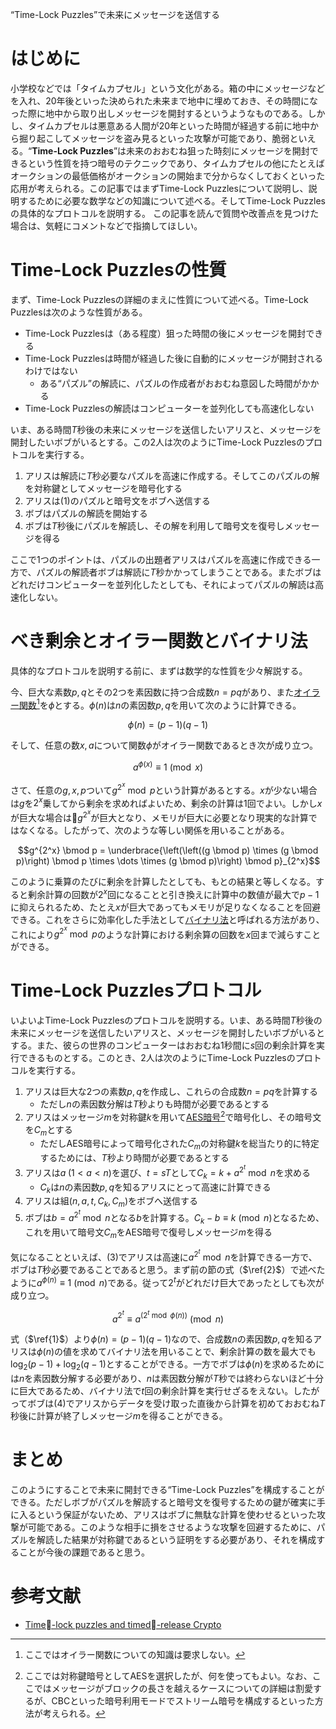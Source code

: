 “Time-Lock Puzzles”で未来にメッセージを送信する
# はじめに

小学校などでは「タイムカプセル」という文化がある。箱の中にメッセージなどを入れ、20年後といった決められた未来まで地中に埋めておき、その時間になった際に地中から取り出しメッセージを開封するというようなものである。しかし、タイムカプセルは悪意ある人間が20年といった時間が経過する前に地中から掘り起こしてメッセージを盗み見るといった攻撃が可能であり、脆弱といえる。“**Time-Lock Puzzles**”は未来のおおむね狙った時刻にメッセージを開封できるという性質を持つ暗号のテクニックであり、タイムカプセルの他にたとえばオークションの最低価格がオークションの開始まで分からなくしておくといった応用が考えられる。この記事ではまずTime-Lock Puzzlesについて説明し、説明するために必要な数学などの知識について述べる。そしてTime-Lock Puzzlesの具体的なプロトコルを説明する。
この記事を読んで質問や改善点を見つけた場合は、気軽にコメントなどで指摘してほしい。

# Time-Lock Puzzlesの性質

まず、Time-Lock Puzzlesの詳細のまえに性質について述べる。Time-Lock Puzzlesは次のような性質がある。

- Time-Lock Puzzlesは（ある程度）狙った時間の後にメッセージを開封できる
- Time-Lock Puzzlesは時間が経過した後に自動的にメッセージが開封されるわけではない
    - ある“パズル”の解読に、パズルの作成者がおおむね意図した時間がかかる
- Time-Lock Puzzlesの解読はコンピューターを並列化しても高速化しない

いま、ある時間$T$秒後の未来にメッセージを送信したいアリスと、メッセージを開封したいボブがいるとする。この2人は次のようにTime-Lock Puzzlesのプロトコルを実行する。

1. アリスは解読に$T$秒必要なパズルを高速に作成する。そしてこのパズルの解を対称鍵としてメッセージを暗号化する
2. アリスは(1)のパズルと暗号文をボブへ送信する
3. ボブはパズルの解読を開始する
4. ボブは$T$秒後にパズルを解読し、その解を利用して暗号文を復号しメッセージを得る

ここで1つのポイントは、パズルの出題者アリスはパズルを高速に作成できる一方で、パズルの解読者ボブは解読に$T$秒かかってしまうことである。またボブはどれだけコンピューターを並列化したとしても、それによってパズルの解読は高速化しない。

# べき剰余とオイラー関数とバイナリ法

具体的なプロトコルを説明する前に、まずは数学的な性質を少々解説する。

今、巨大な素数$p, q$とその2つを素因数に持つ合成数$n = pq$があり、また[オイラー関数](https://ja.wikipedia.org/wiki/%E3%82%AA%E3%82%A4%E3%83%A9%E3%83%BC%E3%81%AE%CF%86%E9%96%A2%E6%95%B0)[^euler_function]を$\phi$とする。$\phi(n)$は$n$の素因数$p, q$を用いて次のように計算できる。

```math
\phi(n) = (p - 1)(q - 1) \label{1}\tag{1}
```

[^euler_function]: ここではオイラー関数についての知識は要求しない。

そして、任意の数$x, a$について関数$\phi$がオイラー関数であるとき次が成り立つ。

```math
a^{\phi(x)} \equiv 1 \pmod{x} \label{2}\tag{2}
```

さて、任意の$g, x, p$ついて$g^{2^x} \bmod p$という計算があるとする。$x$が少ない場合は$g$を$2^x$乗してから剰余を求めればよいため、剰余の計算は1回でよい。しかし$x$が巨大な場合は$g^{2^x}$が巨大となり、メモリが巨大に必要となり現実的な計算ではなくなる。したがって、次のような等しい関係を用いることがある。

```math
g^{2^x} \bmod p = \underbrace{\left(\left((g \bmod p) \times (g \bmod p)\right) \bmod p \times \dots \times (g \bmod p)\right) \bmod p}_{2^x}
```

このように乗算のたびに剰余を計算したとしても、もとの結果と等しくなる。すると剰余計算の回数が$2^x$回になることと引き換えに計算中の数値が最大で$p - 1$に抑えられるため、たとえ$x$が巨大であってもメモリが足りなくなることを回避できる。これをさらに効率化した手法として[バイナリ法](https://ja.wikipedia.org/wiki/%E5%86%AA%E4%B9%97#%E5%8A%B9%E7%8E%87%E7%9A%84%E3%81%AA%E6%BC%94%E7%AE%97%E6%B3%95)と呼ばれる方法があり、これにより$g^{2^x} \bmod p$のような計算における剰余算の回数を$x$回まで減らすことができる。

# Time-Lock Puzzlesプロトコル

いよいよTime-Lock Puzzlesのプロトコルを説明する。いま、ある時間$T$秒後の未来にメッセージを送信したいアリスと、メッセージを開封したいボブがいるとする。また、彼らの世界のコンピューターはおおむね1秒間に$s$回の剰余計算を実行できるものとする。このとき、2人は次のようにTime-Lock Puzzlesのプロトコルを実行する。

1. アリスは巨大な2つの素数$p, q$を作成し、これらの合成数$n = pq$を計算する
    - ただし$n$の素因数分解は$T$秒よりも時間が必要であるとする
2. アリスはメッセージ$m$を対称鍵$k$を用いて[AES暗号](https://ja.wikipedia.org/wiki/Advanced_Encryption_Standard)[^aes]で暗号化し、その暗号文を$C_m$とする
    - ただしAES暗号によって暗号化された$C_m$の対称鍵$k$を総当たり的に特定するためには、$T$秒より時間が必要であるとする
3. アリスは$a \; (1 < a < n)$を選び、$t = sT$として$C_k = k + a^{2^t} \bmod n$を求める
    - $C_k$は$n$の素因数$p, q$を知るアリスにとって高速に計算できる
4. アリスは組$(n, a, t, C_k, C_m)$をボブへ送信する
5. ボブは$b = a^{2^t} \bmod n$となる$b$を計算する。$C_k - b \equiv k \pmod{n}$となるため、これを用いて暗号文$C_m$をAES暗号で復号しメッセージ$m$を得る

[^aes]: ここでは対称鍵暗号としてAESを選択したが、何を使ってもよい。なお、ここではメッセージがブロックの長さを越えるケースについての詳細は割愛するが、CBCといった暗号利用モードでストリーム暗号を構成するといった方法が考えられる。

気になることといえば、(3)でアリスは高速に$a^{2^t} \bmod n$を計算できる一方で、ボブは$T$秒必要であることであると思う。まず前の節の式（$\ref{2}$）で述べたように$a^{\phi(n)} \equiv 1 \pmod{n}$である。従って$2^t$がどれだけ巨大であったとしても次が成り立つ。

```math
a^{2^t} \equiv a^{\left(2^t \bmod \phi(n)\right)} \pmod{n}
```

式（$\ref{1}$）より$\phi(n) = (p - 1)(q - 1)$なので、合成数$n$の素因数$p, q$を知るアリスは$\phi(n)$の値を求めてバイナリ法を用いることで、剰余計算の数を最大でも$\log_2{(p - 1)} + \log_2{(q - 1)}$とすることができる。一方でボブは$\phi(n)$を求めるためには$n$を素因数分解する必要があり、$n$は素因数分解が$T$秒では終わらないほど十分に巨大であるため、バイナリ法で$t$回の剰余計算を実行せざるをえない。したがってボブは(4)でアリスからデータを受け取った直後から計算を初めておおむね$T$秒後に計算が終了しメッセージ$m$を得ることができる。

# まとめ

このようにすることで未来に開封できる“Time-Lock Puzzles”を構成することができる。ただしボブがパズルを解読すると暗号文を復号するための鍵が確実に手に入るという保証がないため、アリスはボブに無駄な計算を使わせるといった攻撃が可能である。このような相手に損をさせるような攻撃を回避するために、パズルを解読した結果が対称鍵であるという証明をする必要があり、それを構成することが今後の課題であると思う。

# 参考文献

- [Time-lock puzzles and timed-release Crypto](http://people.eecs.berkeley.edu/~daw/papers/timelock.pdf)
